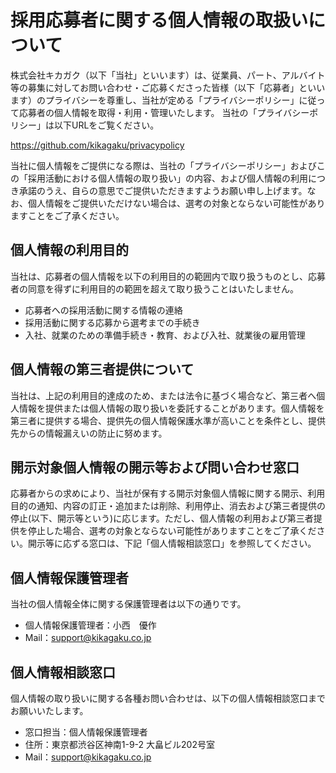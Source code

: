 # **採用応募者に関する個人情報の取扱いについて**

株式会社キカガク（以下「当社」といいます）は、従業員、パート、アルバイト等の募集に対してお問い合わせ・ご応募くださった皆様（以下「応募者」といいます）のプライバシーを尊重し、当社が定める「プライバシーポリシー」に従って応募者の個人情報を取得・利用・管理いたします。 当社の「プライバシーポリシー」は以下URLをご覧ください。

https://github.com/kikagaku/privacypolicy

当社に個人情報をご提供になる際は、当社の「プライバシーポリシー」およびこの「採用活動における個人情報の取り扱い」の内容、および個人情報の利用につき承諾のうえ、自らの意思でご提供いただきますようお願い申し上げます。なお、個人情報をご提供いただけない場合は、選考の対象とならない可能性がありますことをご了承ください。

## **個人情報の利用目的**

当社は、応募者の個人情報を以下の利用目的の範囲内で取り扱うものとし、応募者の同意を得ずに利用目的の範囲を超えて取り扱うことはいたしません。

- 応募者への採用活動に関する情報の連絡
- 採用活動に関する応募から選考までの手続き
- 入社、就業のための準備手続き・教育、および入社、就業後の雇用管理

## **個人情報の第三者提供について**

当社は、上記の利用目的達成のため、または法令に基づく場合など、第三者へ個人情報を提供または個人情報の取り扱いを委託することがあります。個人情報を第三者に提供する場合、提供先の個人情報保護水準が高いことを条件とし、提供先からの情報漏えいの防止に努めます。

## **開示対象個人情報の開示等および問い合わせ窓口**

応募者からの求めにより、当社が保有する開示対象個人情報に関する開示、利用目的の通知、内容の訂正・追加または削除、利用停止、消去および第三者提供の停止(以下、開示等という)に応じます。ただし、個人情報の利用および第三者提供を停止した場合、選考の対象とならない可能性がありますことをご了承ください。開示等に応ずる窓口は、下記「個人情報相談窓口」を参照してください。

## **個人情報保護管理者**

当社の個人情報全体に関する保護管理者は以下の通りです。

- 個人情報保護管理者：小西　優作
- Mail：support@kikagaku.co.jp 

## **個人情報相談窓口**

個人情報の取り扱いに関する各種お問い合わせは、以下の個人情報相談窓口までお願いいたします。

- 窓口担当：個人情報保護管理者
- 住所：東京都渋谷区神南1-9-2 大畠ビル202号室
- Mail：support@kikagaku.co.jp